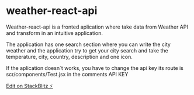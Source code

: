 # weather-react-api

Weather-react-api is a fronted aplication where take data from Weather API and transform in an intuitive application.

The application has one search section where you can write the city weather and the application try to get your city search and take the temperature, city, country, description and one icon.

If the aplication doesn´t works, you have to change the api key its route is scr/components/Test.jsx in the comments API KEY

[Edit on StackBlitz ⚡️](https://stackblitz.com/edit/react-1yku1t)
